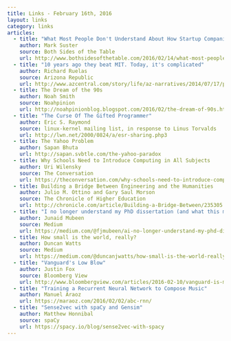 ```yaml
---
title: Links - February 16th, 2016
layout: links
category: links
articles:
  - title: "What Most People Don't Understand About How Startup Companies are Valued"
    author: Mark Suster
    source: Both Sides of the Table
    url: http://www.bothsidesofthetable.com/2016/02/14/what-most-people-dont-understand-about-how-startup-companies-are-valued/
  - title: "10 years ago they beat MIT. Today, it's complicated"
    author: Richard Ruelas
    source: Arizona Republic
    url: http://www.azcentral.com/story/life/az-narratives/2014/07/17/phoenix-high-school-win-mit-resonates-decade-later/12777467/
  - title: The Dream of the 90s
    author: Noah Smith
    source: Noahpinion
    url: http://noahpinionblog.blogspot.com/2016/02/the-dream-of-90s.html
  - title: "The Curse Of The Gifted Programmer"
    author: Eric S. Raymond
    source: linux-kernel mailing list, in response to Linus Torvalds
    url: http://lwn.net/2000/0824/a/esr-sharing.php3
  - title: The Yahoo Problem
    author: Sapan Bhuta
    url: http://sapan.svbtle.com/the-yahoo-paradox
  - title: Why Schools Need to Introduce Computing in All Subjects
    author: Uri Wilensky
    source: The Conversation
    url: https://theconversation.com/why-schools-need-to-introduce-computing-in-all-subjects-53793
  - title: Building a Bridge Between Engineering and the Humanities
    author: Julio M. Ottino and Gary Saul Morson
    source: The Chronicle of Higher Education
    url: http://chronicle.com/article/Building-a-Bridge-Between/235305
  - title: "I no longer understand my PhD dissertation (and what this means for Mathematics Education)"
    author: Junaid Mubeen
    source: Medium
    url: https://medium.com/@fjmubeen/ai-no-longer-understand-my-phd-dissertation-and-what-this-means-for-mathematics-education-1d40708f61c
  - title: How small is the world, really?
    author: Duncan Watts
    source: Medium
    url: https://medium.com/@duncanjwatts/how-small-is-the-world-really-736fa21808ba
  - title: "Vanguard's Low Blow"
    author: Justin Fox
    source: Bloomberg View
    url: http://www.bloombergview.com/articles/2016-02-10/vanguard-is-more-mutual-than-most-mutual-funds
  - title: "Training a Recurrent Neural Network to Compose Music"
    author: Manuel Araoz
    url: https://maraoz.com/2016/02/02/abc-rnn/
  - title: "Sense2vec with spaCy and Gensim"
    author: Matthew Honnibal
    source: spaCy
    url: https://spacy.io/blog/sense2vec-with-spacy
---
```

